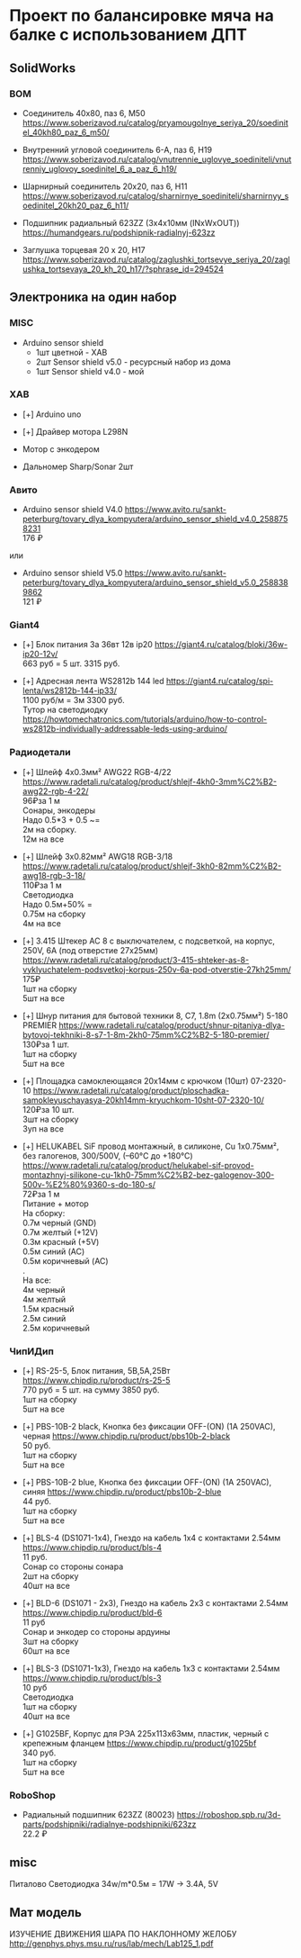 # Проект по балансировке мяча на балке с использованием ДПТ

## SolidWorks

### BOM

<!-- - Т-соединитель 80х140, паз 6, L76 
https://www.soberizavod.ru/catalog/t_obraznye_seriya_20/t_soedinitel_80kh140_paz_6_l76/

- Т-соединитель 40х60, паз 6, L68
https://www.soberizavod.ru/catalog/t_obraznye_seriya_20/t_soedinitel_40kh60_paz_6_l68/ -->

- Соединитель 40х80, паз 6, M50 
https://www.soberizavod.ru/catalog/pryamougolnye_seriya_20/soedinitel_40kh80_paz_6_m50/

- Внутренний угловой соединитель 6-А, паз 6, H19
https://www.soberizavod.ru/catalog/vnutrennie_uglovye_soediniteli/vnutrenniy_uglovoy_soedinitel_6_a_paz_6_h19/

- Шарнирный соединитель 20х20, паз 6, H11 
https://www.soberizavod.ru/catalog/sharnirnye_soediniteli/sharnirnyy_soedinitel_20kh20_paz_6_h11/

- Подшипник радиальный 623ZZ (3х4х10мм (INxWxOUT))
https://humandgears.ru/podshipnik-radialnyj-623zz

- Заглушка торцевая 20 х 20, H17 
https://www.soberizavod.ru/catalog/zaglushki_tortsevye_seriya_20/zaglushka_tortsevaya_20_kh_20_h17/?sphrase_id=294524

## Электроника на один набор

### MISC

- Arduino sensor shield  
    - 1шт цветной - ХАВ
    - 2шт Sensor shield v5.0 - ресурсный набор из дома
    - 1шт Sensor shield v4.0 - мой

### ХАВ

- [+] Arduino uno

- [+] Драйвер мотора L298N

- Мотор с энкодером

- Дальномер Sharp/Sonar 2шт

### Авито

- Arduino sensor shield V4.0
https://www.avito.ru/sankt-peterburg/tovary_dlya_kompyutera/arduino_sensor_shield_v4.0_2588758231  
176 ₽

или
- Arduino sensor shield V5.0
https://www.avito.ru/sankt-peterburg/tovary_dlya_kompyutera/arduino_sensor_shield_v5.0_2588389862  
121 ₽

### Giant4

- [+] Блок питания 3а 36вт 12в ip20
https://giant4.ru/catalog/bloki/36w-ip20-12v/  
663 руб = 5 шт. 3315 руб. 

- [+] Адресная лента WS2812b 144 led
https://giant4.ru/catalog/spi-lenta/ws2812b-144-ip33/  
1100 руб/м = 3м 3300 руб.  
Тутор на светодиодку
https://howtomechatronics.com/tutorials/arduino/how-to-control-ws2812b-individually-addressable-leds-using-arduino/

### Радиодетали

- [+] Шлейф 4х0.3мм² AWG22 RGB-4/22
https://www.radetali.ru/catalog/product/shlejf-4kh0-3mm%C2%B2-awg22-rgb-4-22/  
96₽за 1 м  
Сонары, энкодеры  
Надо 0.5*3 + 0.5 ~=  
2м на сборку.  
12м на все

- [+] Шлейф 3х0.82мм² AWG18 RGB-3/18
https://www.radetali.ru/catalog/product/shlejf-3kh0-82mm%C2%B2-awg18-rgb-3-18/  
110₽за 1 м  
Светодиодка  
Надо 0.5м+50% =  
0.75м на сборку  
4м на все

<!-- - Шлейф 3х0.51мм² AWG20 WGR-3/20
https://www.radetali.ru/catalog/product/shlejf-3kh0-51mm%C2%B2-awg20-wgr-3-20/
75₽за 1 м
Светодиодка -->

- [+] 3.415 Штекер АС 8 с выключателем, с подсветкой, на корпус, 250V, 6А (под отверстие 27х25мм)
https://www.radetali.ru/catalog/product/3-415-shteker-as-8-vyklyuchatelem-podsvetkoj-korpus-250v-6a-pod-otverstie-27kh25mm/  
175₽  
1шт на сборку  
5шт на все

- [+] Шнур питания для бытовой техники 8, С7, 1.8m (2х0.75мм²) 5-180 PREMIER
https://www.radetali.ru/catalog/product/shnur-pitaniya-dlya-bytovoj-tekhniki-8-s7-1-8m-2kh0-75mm%C2%B2-5-180-premier/  
130₽за 1 шт.  
1шт на сборку  
5шт на все

<!-- - Шнур питания для бытовой техники 8, С7, 2.0m (2х0.25мм²)
https://www.radetali.ru/catalog/product/shnur-pitaniya-dlya-bytovoj-tekhniki-8-s7-2-0m-2kh0-25mm%C2%B2/
95₽ -->

- [+] Площадка самоклеющаяся 20х14мм с крючком (10шт) 07-2320-10
https://www.radetali.ru/catalog/product/ploschadka-samokleyuschayasya-20kh14mm-kryuchkom-10sht-07-2320-10/  
120₽за 10 шт.  
3шт на сборку  
3уп на все

- [+] HELUKABEL SiF провод монтажный, в силиконе, Cu 1х0.75мм², без галогенов, 300/500V, (–60°С до +180°С)
https://www.radetali.ru/catalog/product/helukabel-sif-provod-montazhnyj-silikone-cu-1kh0-75mm%C2%B2-bez-galogenov-300-500v-%E2%80%9360-s-do-180-s/  
72₽за 1 м  
Питание + мотор  
На сборку:  
0.7м черный (GND)  
0.7м желтый (+12V)  
0.3м красный (+5V)  
0.5м синий (AC)  
0.5м коричневый (AC)  
.  
На все:  
4м черный  
4м желтый  
1.5м красный  
2.5м синий  
2.5м коричневый

### ЧипИДип

- [+] RS-25-5, Блок питания, 5В,5А,25Вт
https://www.chipdip.ru/product/rs-25-5  
770 руб = 5 шт. на сумму 3850 руб.  
1шт на сборку  
5шт на все

- [+] PBS-10B-2 black, Кнопка без фиксации OFF-(ON) (1A 250VAC), черная
https://www.chipdip.ru/product/pbs10b-2-black  
50 руб.  
1шт на сборку  
5шт на все

- [+] PBS-10B-2 blue, Кнопка без фиксации OFF-(ON) (1A 250VAC), синяя
https://www.chipdip.ru/product/pbs10b-2-blue  
44 руб.  
1шт на сборку  
5шт на все

- [+] BLS-4 (DS1071-1x4), Гнездо на кабель 1х4 с контактами 2.54мм
https://www.chipdip.ru/product/bls-4  
11 руб.  
Сонар со стороны сонара  
2шт на сборку  
40шт на все

- [+] BLD-6 (DS1071 - 2x3), Гнездо на кабель 2х3 с контактами 2.54мм
https://www.chipdip.ru/product/bld-6  
11 руб  
Сонар и энкодер со стороны ардуины  
3шт на сборку  
60шт на все

- [+] BLS-3 (DS1071-1x3), Гнездо на кабель 1х3 с контактами 2.54мм
https://www.chipdip.ru/product/bls-3  
10 руб  
Светодиодка  
1шт на сборку  
40шт на все

- [+] G1025BF, Корпус для РЭА 225х113х63мм, пластик, черный с крепежным фланцем
https://www.chipdip.ru/product/g1025bf  
340 руб.  
1шт на сборку  
5шт на все

### RoboShop

- Радиальный подшипник 623ZZ (80023)
https://roboshop.spb.ru/3d-parts/podshipniki/radialnye-podshipniki/623zz  
22.2 ₽

## misc
Питалово
Светодиодка 34w/m*0.5м = 17W -> 3.4A, 5V

## Мат модель

ИЗУЧЕНИЕ ДВИЖЕНИЯ ШАРА ПО НАКЛОННОМУ ЖЕЛОБУ
http://genphys.phys.msu.ru/rus/lab/mech/Lab125_1.pdf